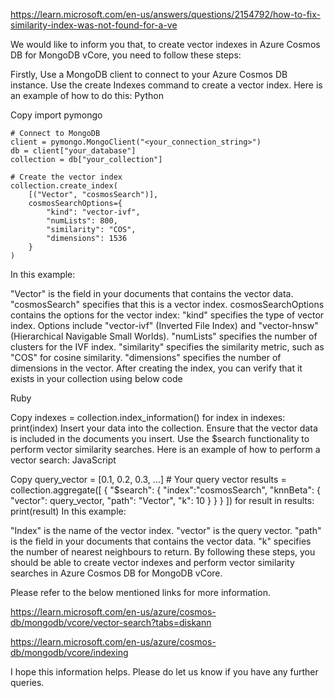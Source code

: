 
https://learn.microsoft.com/en-us/answers/questions/2154792/how-to-fix-similarity-index-was-not-found-for-a-ve

We would like to inform you that, to create vector indexes in Azure Cosmos DB for MongoDB vCore, you need to follow these steps:

Firstly, Use a MongoDB client to connect to your Azure Cosmos DB instance.
Use the create Indexes command to create a vector index. Here is an example of how to do this:
Python

Copy
import pymongo

```
# Connect to MongoDB
client = pymongo.MongoClient("<your_connection_string>")
db = client["your_database"]
collection = db["your_collection"]

# Create the vector index
collection.create_index(
    [("Vector", "cosmosSearch")],
    cosmosSearchOptions={
        "kind": "vector-ivf",
        "numLists": 800,
        "similarity": "COS",
        "dimensions": 1536
    }
)
```


In this example:

"Vector" is the field in your documents that contains the vector data.
"cosmosSearch" specifies that this is a vector index.
cosmosSearchOptions contains the options for the vector index:
"kind" specifies the type of vector index. Options include "vector-ivf" (Inverted File Index) and "vector-hnsw" (Hierarchical Navigable Small Worlds).
"numLists" specifies the number of clusters for the IVF index.
"similarity" specifies the similarity metric, such as "COS" for cosine similarity.
"dimensions" specifies the number of dimensions in the vector.
After creating the index, you can verify that it exists in your collection using below code

Ruby

Copy
indexes = collection.index_information()
for index in indexes:  
    print(index)
Insert your data into the collection. Ensure that the vector data is included in the documents you insert.
Use the $search functionality to perform vector similarity searches. Here is an example of how to perform a vector search:
JavaScript

Copy
query_vector = [0.1, 0.2, 0.3, ...]  # Your query vector
	results = collection.aggregate([
	    {
	        "$search": {
	            "index":"cosmosSearch",
	            "knnBeta": {
	                "vector": query_vector,
	                "path": "Vector",
	                "k": 10
	            }
	        }
	    }
	])
	for result in results:
	    print(result)
In this example:

"Index" is the name of the vector index.
"vector" is the query vector.
"path" is the field in your documents that contains the vector data.
"k" specifies the number of nearest neighbours to return.
By following these steps, you should be able to create vector indexes and perform vector similarity searches in Azure Cosmos DB for MongoDB vCore.

Please refer to the below mentioned links for more information.

https://learn.microsoft.com/en-us/azure/cosmos-db/mongodb/vcore/vector-search?tabs=diskann

https://learn.microsoft.com/en-us/azure/cosmos-db/mongodb/vcore/indexing

I hope this information helps. Please do let us know if you have any further queries.